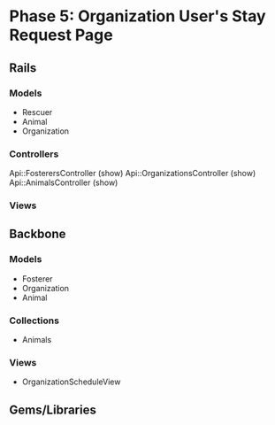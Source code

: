 # Phase 5: Organization User's Stay Request Page

## Rails
### Models
- Rescuer
- Animal
- Organization

### Controllers
Api::FosterersController (show)
Api::OrganizationsController (show)
Api::AnimalsController (show)

### Views

## Backbone
### Models
- Fosterer
- Organization
- Animal

### Collections
- Animals

### Views
- OrganizationScheduleView

## Gems/Libraries

